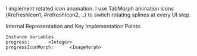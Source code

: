 I implement rotated icon anomation.
I use TabMorph animation icons (#refreshIcon1, #refreshIcon2, ..) to switch rotating splines at every UI step.
 
Internal Representation and Key Implementation Points.

    Instance Variables
	progress:		<Integer>
	progressIconMorph:		<ImageMorph>